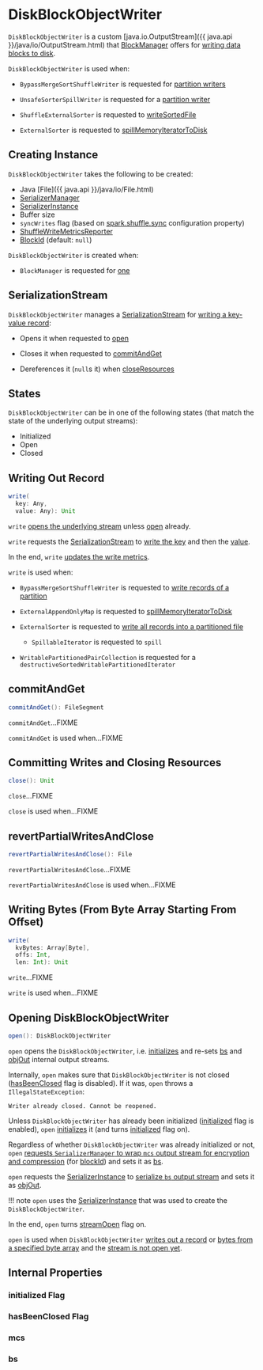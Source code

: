 # DiskBlockObjectWriter

`DiskBlockObjectWriter` is a custom [java.io.OutputStream]({{ java.api }}/java/io/OutputStream.html) that [BlockManager](BlockManager.md#getDiskWriter) offers for [writing data blocks to disk](#write).

`DiskBlockObjectWriter` is used when:

* `BypassMergeSortShuffleWriter` is requested for [partition writers](../shuffle/BypassMergeSortShuffleWriter.md#partitionWriters)

* `UnsafeSorterSpillWriter` is requested for a [partition writer](../memory/UnsafeSorterSpillWriter.md#writer)

* `ShuffleExternalSorter` is requested to [writeSortedFile](../shuffle/ShuffleExternalSorter.md#writeSortedFile)

* `ExternalSorter` is requested to [spillMemoryIteratorToDisk](../shuffle/ExternalSorter.md#spillMemoryIteratorToDisk)

## Creating Instance

`DiskBlockObjectWriter` takes the following to be created:

* <span id="file"> Java [File]({{ java.api }}/java/io/File.html)
* <span id="serializerManager"> [SerializerManager](../serializer/SerializerManager.md)
* <span id="serializerInstance"> [SerializerInstance](../serializer/SerializerInstance.md)
* <span id="bufferSize"> Buffer size
* <span id="syncWrites"> `syncWrites` flag (based on [spark.shuffle.sync](../configuration-properties.md#spark.shuffle.sync) configuration property)
* <span id="writeMetrics"> [ShuffleWriteMetricsReporter](../shuffle/ShuffleWriteMetricsReporter.md)
* <span id="blockId"> [BlockId](BlockId.md) (default: `null`)

`DiskBlockObjectWriter` is created when:

* `BlockManager` is requested for [one](BlockManager.md#getDiskWriter)

## <span id="objOut"> SerializationStream

`DiskBlockObjectWriter` manages a [SerializationStream](../serializer/SerializationStream.md) for [writing a key-value record](#write):

* Opens it when requested to [open](#open)

* Closes it when requested to [commitAndGet](#commitAndGet)

* Dereferences it (``null``s it) when [closeResources](#closeResources)

## <span id="states"><span id="streamOpen"> States

`DiskBlockObjectWriter` can be in one of the following states (that match the state of the underlying output streams):

* Initialized
* Open
* Closed

## <span id="write"> Writing Out Record

```scala
write(
  key: Any,
  value: Any): Unit
```

`write` [opens the underlying stream](#open) unless [open](#streamOpen) already.

`write` requests the [SerializationStream](#objOut) to [write the key](../serializer/SerializationStream.md#writeKey) and then the [value](../serializer/SerializationStream.md#writeValue).

In the end, `write` [updates the write metrics](#recordWritten).

`write` is used when:

* `BypassMergeSortShuffleWriter` is requested to [write records of a partition](../shuffle/BypassMergeSortShuffleWriter.md#write)

* `ExternalAppendOnlyMap` is requested to [spillMemoryIteratorToDisk](../shuffle/ExternalAppendOnlyMap.md#spillMemoryIteratorToDisk)

* `ExternalSorter` is requested to [write all records into a partitioned file](../shuffle/ExternalSorter.md#writePartitionedFile)
    * `SpillableIterator` is requested to `spill`

* `WritablePartitionedPairCollection` is requested for a `destructiveSortedWritablePartitionedIterator`

## <span id="commitAndGet"> commitAndGet

```scala
commitAndGet(): FileSegment
```

`commitAndGet`...FIXME

`commitAndGet` is used when...FIXME

## <span id="close"> Committing Writes and Closing Resources

```scala
close(): Unit
```

`close`...FIXME

`close` is used when...FIXME

## <span id="revertPartialWritesAndClose"> revertPartialWritesAndClose

```scala
revertPartialWritesAndClose(): File
```

`revertPartialWritesAndClose`...FIXME

`revertPartialWritesAndClose` is used when...FIXME

## <span id="write-bytes"> Writing Bytes (From Byte Array Starting From Offset)

```scala
write(
  kvBytes: Array[Byte],
  offs: Int,
  len: Int): Unit
```

`write`...FIXME

`write` is used when...FIXME

## <span id="open"> Opening DiskBlockObjectWriter

```scala
open(): DiskBlockObjectWriter
```

`open` opens the `DiskBlockObjectWriter`, i.e. [initializes](#initialize) and re-sets [bs](#bs) and [objOut](#objOut) internal output streams.

Internally, `open` makes sure that `DiskBlockObjectWriter` is not closed ([hasBeenClosed](#hasBeenClosed) flag is disabled). If it was, `open` throws a `IllegalStateException`:

```text
Writer already closed. Cannot be reopened.
```

Unless `DiskBlockObjectWriter` has already been initialized ([initialized](#initialized) flag is enabled), `open` [initializes](#initialize) it (and turns [initialized](#initialized) flag on).

Regardless of whether `DiskBlockObjectWriter` was already initialized or not, `open` [requests `SerializerManager` to wrap `mcs` output stream for encryption and compression](../serializer/SerializerManager.md#wrapStream) (for [blockId](#blockId)) and sets it as [bs](#bs).

`open` requests the [SerializerInstance](#serializerInstance) to [serialize `bs` output stream](../serializer/SerializerInstance.md#serializeStream) and sets it as [objOut](#objOut).

!!! note
    `open` uses the [SerializerInstance](#serializerInstance) that was used to create the `DiskBlockObjectWriter`.

In the end, `open` turns [streamOpen](#streamOpen) flag on.

`open` is used when `DiskBlockObjectWriter` [writes out a record](#write) or [bytes from a specified byte array](#write-bytes) and the [stream is not open yet](#streamOpen).

## Internal Properties

### <span id="initialized"> initialized Flag

### <span id="hasBeenClosed"> hasBeenClosed Flag

### <span id="mcs"> mcs

### <span id="bs"> bs
